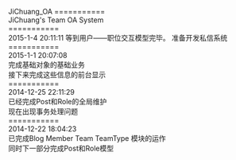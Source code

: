 JiChuang_OA
===========<br />
JiChuang's Team OA System<br/>
===========<br />
2015-1-4 20:11:11
等到用户——职位交互模型完毕。
准备开发私信系统
===========<br />
2015-1-1 20:07:08<br />
完成基础对象的基础业务<br />
接下来完成这些信息的前台显示<br />
===========<br />
2014-12-25 22:11:29<br/>
已经完成Post和Role的全局维护<br/>
现在出现事务处理问题<br/>
===========<br/>
2014-12-22 18:04:23<br/>
已完成Blog Member Team TeamType 模块的运作<br/>
同时下一部分完成Post和Role模型<br/>


